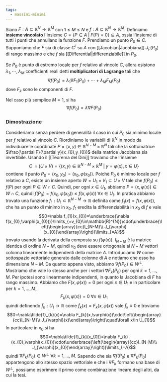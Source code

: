 ```yaml
---
tags:
  - massimi-minimi
---
```

Siano $F:A\subseteq \mathbb{R}^{N}\rightarrow\mathbb{R}^{M}$ con $1\leq M\leq N$ e $f:A\subseteq\mathbb{R}^{N}\rightarrow\mathbb{R}^{M}$. Definiamo **insieme vincolato** l'insieme $C=\{P\in A\;|\;F(P)=0\}\subseteq A$, ossia l'insieme di tutti i punti che annullano la funzione $F$. Prendiamo un punto $P_{0}\in C$. Supponiamo che $F$ sia di classe $C^1$ su $A$ con [[Jacobian|Jacobiana]] $J_{F}(P_{0})$ di rango massimo e che $f$ sia [[Differential|differenziabile]] in $P_{0}$.

Se $P_{0}$ è punto di estremo locale per $f$ relativo al vincolo $C$, allora esistono $\lambda_{1},\cdots,\lambda_{M}$ coefficienti reali detti **moltiplicatori di Lagrange** tali che
$$\nabla f(P_{0})=\lambda_{1}\nabla F_{1}(P_{0})+\cdots+\lambda_{M}F_{M}(P_{0})$$
dove $F_{k}$ sono le componenti di $F$.

Nel caso più semplice $M=1$, si ha
$$\nabla f(P_{0})=\lambda \nabla F(P_{0})$$
### Dimostrazione
Consideriamo senza perdere di generalità il caso in cui $P_{0}$ sia minimo locale per $f$ relativo al vincolo $C$. Riordiniamo le variabili di $\mathbb{R}^{N}$ in modo da individuare le coordinate $P=(x,y)\in\mathbb{R}^{N-M}\times\mathbb{R}^{N}$ tali che la sottomatrice $\frac{\partial F}{\partial y}(x_{0},y_{0})$ della matrice Jacobiana sia invertibile. Usando il [[Teorema del Dini]] troviamo che l'insieme
$$C\;\cap(U\times V)=\{(x,y)\in\mathbb{R}^{N- M}\times\mathbb{R}^{M}\;|\;y=\varphi(x),x\in U\}$$
contiene il punto $P_{0}=(x_{0},y_{0})=(x_{0},\varphi(x_{0}))$. Poichè $P_{0}$ è minimo locale per $f$ relativo a $C$, esiste un insieme aperto $W=U_{1}\times V_{1}\subset U\times V$ tale che $f(P_{0})\leq f(P)$ per ogni $P\in W\cap C$. Quindi, per ogni $x\in U_{1}$, abbiamo $P=(x,\varphi(x))\in W\cap C$, quindi $f(P_{0})=f(x_{0},\varphi(x_{0}))\leq f(x,\varphi(x))\;\forall x\in U_{1}$.
In pratica abbiamo trovato una funzione $f_{1}:U_{1}\subset \mathbb{R}^{N-M}\rightarrow\mathbb{R}$ definita come $f_{1}(x)=f(x,\varphi(x))$, che ha un punto di minimo in $x_{0}$. $f_{1}$ eredita la differenziabilità in $x_{0}$ di $f$ e vale
$$0=\nabla f_{1}(x_{0})=\underbrace{\nabla f(x_{0},\varphi(x_{0}))}\limits_{=v_{0}\in\mathbb{R}^{N}}\cdot\underbrace{\left(\begin{array}{cc}I_{N-M}\\ J_{\varphi}(x_{0})\end{array}\right)}\limits_{=A}$$
trovato usando la derivata della composta su $f(\varphi(x))$. $I_{N-M}$ è la matrice identica di ordine $N-M$, quindi $v_{0}$ deve essere ortogonale ai $N-M$ vettori colonna linearmente indipendenti della matrice $A$.
Introduciamo $W$ come sottospazio vettoriale generato dalle colonne di $A$ e notiamo che esso ha dimensione $N-M$. Da quanto appena visto, abbiamo $\nabla f(P_{0})\in W^{\perp}$.
Mostriamo che vale lo stesso anche per i vettori $\nabla F_{k}(P_{0})$ per ogni $k=1,\ldots,M$. Per ipotesi sono linearmente indipendenti, in quanto la Jacobiana di $F$ ha rango massimo. Abbiamo che $F(x,\varphi(x))=0$ per ogni $x\in U_{1}$ e in particolare per $k=1,\ldots,M$,
$$F_{k}(x,\varphi(x))=0\;\forall x\in U_{1}$$
quindi definendo $\tilde{f}_{k}:U_{1}\rightarrow\mathbb{R}$ come $\tilde{f}_{k}(x)=F_{k}(x,\varphi(x))$ vale $\tilde{f}_{k}\equiv0$ e troviamo
$$0=\nabla\tilde{f}_{k}(x)=\nabla F_{k}(x,\varphi(x))\cdot\left(\begin{array}{cc}I_{N-M}\\ J_{\varphi}(x)\end{array}\right)\quad\forall x\in U_{1}$$
In particolare in $x_{0}$ si ha
$$0=\nabla\tilde{f}_{k}(x_{0})=\nabla F_{k}(x_{0},\varphi(x_{0}))\cdot\underbrace{\left(\begin{array}{cc}I_{N-M}\\ J_{\varphi}(x_{0})\end{array}\right)}\limits_{=A}$$
quindi $\nabla F_{k}(P_{0})\in W^{\perp}\;\forall k=1,\ldots,M$. Sapendo che sia $\nabla f(P_{0})$ e $\nabla F_{k}(P_{0})$ appartengono allo stesso spazio vettoriale e che i $\nabla F_{k}$ formano una base di $W^{\perp}$, possiamo esprimere il primo come combinazione lineare degli altri, da cui la tesi.